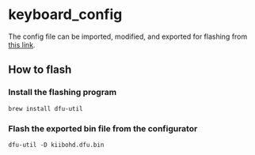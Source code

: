 # keyboard_config

The config file can be imported, modified, and exported for flashing from [this link](https://input.club/configurator-md1-hacker/).

## How to flash

### Install the flashing program

`brew install dfu-util`

### Flash the exported bin file from the configurator

`dfu-util -D kiibohd.dfu.bin`

